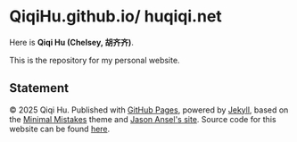 # QiqiHu.github.io/ huqiqi.net

Here is **Qiqi Hu (Chelsey, 胡齐齐)**. 

This is the repository for my personal website.

## Statement

© 2025 Qiqi Hu. Published with [GitHub Pages](https://pages.github.com/), powered by [Jekyll](https://jekyllrb.com/), based on the [Minimal Mistakes](https://mademistakes.com/) theme and [Jason Ansel's site](https://github.com/jansel/jansel.github.io). Source code for this website can be found [here](https://github.com/GuangLun2000/GuangLun2000.github.io).
